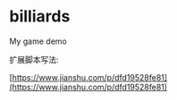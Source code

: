 # billiards
My game demo

扩展脚本写法:

[https://www.jianshu.com/p/dfd19528fe81](https://www.jianshu.com/p/dfd19528fe81)
